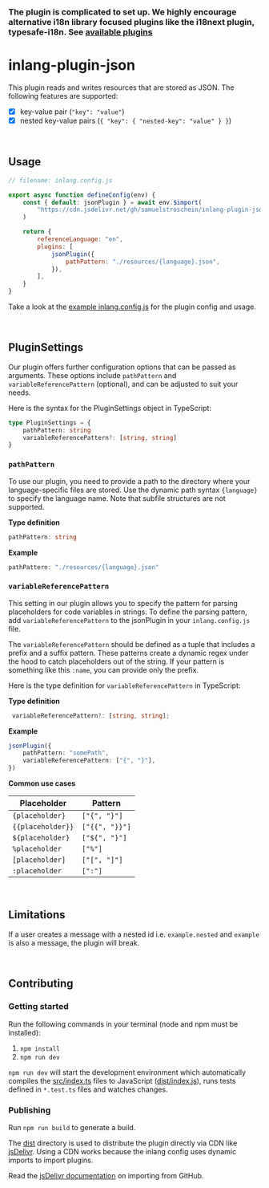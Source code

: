 ### The plugin is complicated to set up. We highly encourage alternative i18n library focused plugins like the i18next plugin, typesafe-i18n. See [available plugins](https://inlang.com/documentation/plugins/registry)

# inlang-plugin-json

This plugin reads and writes resources that are stored as JSON. The following features are supported:

- [x] key-value pair (`"key": "value"`)
- [x] nested key-value pairs (`{ "key": { "nested-key": "value" } }`)

<br>

## Usage

```js
// filename: inlang.config.js

export async function defineConfig(env) {
	const { default: jsonPlugin } = await env.$import(
		"https://cdn.jsdelivr.net/gh/samuelstroschein/inlang-plugin-json@2/dist/index.js",
	)

	return {
		referenceLanguage: "en",
		plugins: [
			jsonPlugin({
				pathPattern: "./resources/{language}.json",
			}),
		],
	}
}
```

Take a look at the [example inlang.config.js](./example/inlang.config.js) for the plugin config and usage.

<br>

## PluginSettings

Our plugin offers further configuration options that can be passed as arguments. These options include `pathPattern` and `variableReferencePattern` (optional), and can be adjusted to suit your needs.

Here is the syntax for the PluginSettings object in TypeScript:

```typescript
type PluginSettings = {
	pathPattern: string
	variableReferencePattern?: [string, string]
}
```

### `pathPattern`

To use our plugin, you need to provide a path to the directory where your language-specific files are stored. Use the dynamic path syntax `{language}` to specify the language name. Note that subfile structures are not supported.

**Type definition**

```typescript
pathPattern: string
```

**Example**

```typescript
pathPattern: "./resources/{language}.json"
```

### `variableReferencePattern`

This setting in our plugin allows you to specify the pattern for parsing placeholders for code variables in strings. To define the parsing pattern, add `variableReferencePattern` to the jsonPlugin in your `inlang.config.js` file.

The `variableReferencePattern` should be defined as a tuple that includes a prefix and a suffix pattern. These patterns create a dynamic regex under the hood to catch placeholders out of the string. If your pattern is something like this `:name`, you can provide only the prefix.

Here is the type definition for `variableReferencePattern` in TypeScript:

**Type definition**

```typescript
 variableReferencePattern?: [string, string];
```

**Example**

```typescript
jsonPlugin({
	pathPattern: "somePath",
	variableReferencePattern: ["{", "}"],
})
```

**Common use cases**

| Placeholder       | Pattern        |
| ----------------- | -------------- |
| `{placeholder}`   | `["{", "}"]`   |
| `{{placeholder}}` | `["{{", "}}"]` |
| `${placeholder}`  | `["${", "}"]`  |
| `%placeholder`    | `["%"]`        |
| `[placeholder]`   | `["[", "]"]`   |
| `:placeholder`    | `[":"]`        |

<br>

## Limitations

If a user creates a message with a nested id i.e. `example.nested` and `example` is also a message, the plugin will break.

<br>

## Contributing

### Getting started

Run the following commands in your terminal (node and npm must be installed):

1. `npm install`
2. `npm run dev`

`npm run dev` will start the development environment which automatically compiles the [src/index.ts](./src/index.ts) files to JavaScript ([dist/index.js](dist/index.js)), runs tests defined in `*.test.ts` files and watches changes.

### Publishing

Run `npm run build` to generate a build.

The [dist](./dist/) directory is used to distribute the plugin directly via CDN like [jsDelivr](https://www.jsdelivr.com/). Using a CDN works because the inlang config uses dynamic imports to import plugins.

Read the [jsDelivr documentation](https://www.jsdelivr.com/?docs=gh) on importing from GitHub.
